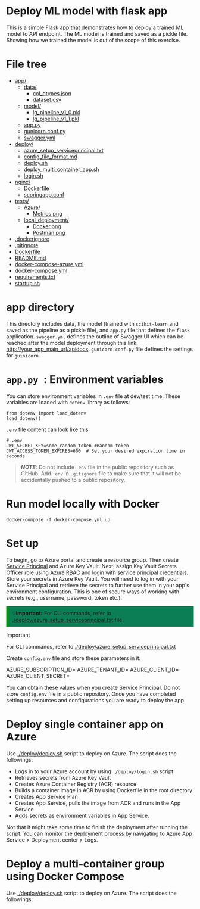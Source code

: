 # Deploy ML model with flask app

This is a simple Flask app that demonstrates how to deploy a trained ML model to API endpoint. The ML model is trained and saved as a pickle file. Showing how we trained the model is out of the scope of this exercise.

# File tree


* [app/](./flaskapp/app)
  * [data/](./flaskapp/app/data)
    * [col_dtypes.json](./flaskapp/app/data/col_dtypes.json)
    * [dataset.csv](./flaskapp/app/data/dataset.csv)
  * [model/](./flaskapp/app/model)
    * [lg_pipeline_v1_0.pkl](./flaskapp/app/model/lg_pipeline_v1_0.pkl)
    * [lg_pipeline_v1_1.pkl](./flaskapp/app/model/lg_pipeline_v1_1.pkl)
  * [app.py](./flaskapp/app/app.py)
  * [gunicorn.conf.py](./flaskapp/app/gunicorn.conf.py)
  * [swagger.yml](./flaskapp/app/swagger.yml)
* [deploy/](./flaskapp/deploy)
  * [azure_setup_serviceprincipal.txt](./flaskapp/deploy/azure_setup_serviceprincipal.txt)
  * [config_file_format.md](./flaskapp/deploy/config_file_format.md)
  * [deploy.sh](./flaskapp/deploy/deploy.sh)
  * [deploy_multi_container_app.sh](./flaskapp/deploy/deploy_multi_container_app.sh)
  * [login.sh](./flaskapp/deploy/login.sh)
* [nginx/](./flaskapp/nginx)
  * [Dockerfile](./flaskapp/nginx/Dockerfile)
  * [scoringapp.conf](./flaskapp/nginx/scoringapp.conf)
* [tests/](./flaskapp/tests)
  * [Azure/](./flaskapp/tests/Azure)
    * [Metrics.png](./flaskapp/tests/Azure/Metrics.png)
  * [local_deployment/](./flaskapp/tests/local_deployment)
    * [Docker.png](./flaskapp/tests/local_deployment/Docker.png)
    * [Postman.png](./flaskapp/tests/local_deployment/Postman.png)
* [.dockerignore](./flaskapp/.dockerignore)
* [.gitignore](./flaskapp/.gitignore)
* [Dockerfile](./flaskapp/Dockerfile)
* [README.md](./flaskapp/README.md)
* [docker-compose-azure.yml](./flaskapp/docker-compose-azure.yml)
* [docker-compose.yml](./flaskapp/docker-compose.yml)
* [requirements.txt](./flaskapp/requirements.txt)
* [startup.sh](./flaskapp/startup.sh)


# app directory
This directory includes data, the model (trained with `scikit-learn` and saved as the pipeline as a pickle file), and `app.py` file that defines the `flask` application. `swagger.yml` defines the outline of Swagger UI which can be reached after the model deployment through this link: <http://your_app_main_url/apidocs>. `gunicorn.conf.py` file defines the settings for `guinicorn`.

# `app.py `: Environment variables
You can store environment variables in `.env` file at dev/test time. These variables are loaded with `dotenv` library as follows:

```
from dotenv import load_dotenv
load_dotenv()
```

`.env` file content can look like this:

```
# .env
JWT_SECRET_KEY=some_random_token #Random token
JWT_ACCESS_TOKEN_EXPIRES=600  # Set your desired expiration time in seconds
```
> **_NOTE:_** Do not include `.env` file in the public repository such as GitHub. Add `.env` in `.gitignore` file to make sure that it will not be accidentally pushed to a public repository.

# Run model locally with Docker

`docker-compose -f docker-compose.yml up`

# Set up

To begin, go to Azure portal and create a resource group. Then create [Service Principal](https://learn.microsoft.com/en-us/cli/azure/azure-cli-sp-tutorial-1?tabs=bash) and Azure Key Vault. Next, assign Key Vault Secrets Officer role using Azure RBAC and login with service principal credentials. Store your secrets in Azure Key Vault. You will need to log in with your Service Principal and retrieve the secrets to further use them in your app's environment configuration. This is one of secure ways of working with secrets (e.g., username, password, token etc.). 

<aside style="background-color: #0B7E56; border-left: 6px solid #009900; padding: 10px; margin: 10px 0;">
  💡<strong>Important:</strong> For CLI commands, refer to <a href="https://github.com/parviz11/flaskapp/blob/main/deploy/azure_setup_serviceprincipal.txt">./deploy/azure_setup_serviceprincipal.txt</a> file.
</aside>

> [!IMPORTANT]  
> For CLI commands, refer to [./deploy/azure_setup_serviceprincipal.txt](https://github.com/parviz11/flaskapp/blob/main/deploy/azure_setup_serviceprincipal.txt)

Create `config.env` file and store these parameters in it:

AZURE_SUBSCRIPTION_ID=<value>
AZURE_TENANT_ID=<value>
AZURE_CLIENT_ID=<value>
AZURE_CLIENT_SECRET=<value>

You can obtain these values when you create Service Principal.
Do not store `config.env` file in a public repository. 
Once you have completed setting up resources and configurations you are ready to deploy the app.

# Deploy single container app on Azure

Use [./deploy/deploy.sh](https://github.com/parviz11/flaskapp/blob/main/deploy/deploy.sh) script to deploy on Azure. The script does the followings:

* Logs in to your Azure account by using `./deploy/login.sh` script
* Retrieves secrets from Azure Key Vault
* Creates Azure Container Registry (ACR) resource
* Builds a container image in ACR by using Dockerfile in the root directory
* Creates App Service Plan
* Creates App Service, pulls the image from ACR and runs in the App Service
* Adds secrets as environment variables in App Service.

Not that it might take some time to finish the deployment after running the script. You can monitor the deployment process by navigating to Azure App Service > Deployment center > Logs.

# Deploy a multi-container group using Docker Compose

Use [./deploy/deploy.sh](https://github.com/parviz11/flaskapp/blob/main/deploy/deploy.sh) script to deploy on Azure. The script does the followings:

